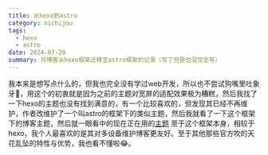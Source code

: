 ```yaml
---
title: 从hexo到astro
category: nichijou
tags:
  - hexo
  - astro
date: 2024-07-29
summary: 将博客从hexo框架迁移至astro框架的记录（写了但是也没完全写）
---
```


我本来是想写点什么的，但我也完全没有学过web开发，所以也不尝试狗嘴里吐象牙🤣，用这个的初衷就是因为之前的主题对宽屏的适配效果极为糟糕，然后我找了一下hexo的主题也没有找到满意的，有一个比较喜欢的，但发现其已经不再维护，作者改维护了一个叫astro的框架下的类似主题，然后我就看了一下这个框架下的博客主题，然后就一眼看中的现在正在用的[主题](https://github.com/lxchapu/astro-gyoza)
至于这个框架本身，相较于hexo，我个人最喜欢的是其对多设备维护博客更友好。至于其他那些官方吹的天花乱坠的特性与优势，我也看不懂啦😂。
